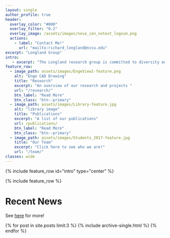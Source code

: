 ```yaml
---
layout: single
author_profile: true
header:
  overlay_color: "#000"
  overlay_filter: "0.2"
  overlay_image: /assets/images/nova_cen_notext_logosm.png
  actions:
    - label: "Contact Me!"
      url: "mailto:richard_longland@ncsu.edu"
excerpt: "Longland Group"
intro: 
   - excerpt: "The Longland research group is committed to diversity and equality. A diverse set of experiences across race, gender, age, religion, and identity helps us unlock the mysteries of the universe in new and unique ways!"
feature_row:
  - image_path: assets/images/EngeView1-feature.png
    alt: "Enge CAD Drawing"
    title: "Research"
    excerpt: "An overview of our research and projects "
    url: "/research/"
    btn_label: "Read More"
    btn_class: "btn--primary"
  - image_path: assets/images/Library-feature.jpg
    alt: "library image"
    title: "Publications"
    excerpt: "A list of our publications"
    url: /publications/ 
    btn_label: "Read More"
    btn_class: "btn--primary"
  - image_path: assets/images/Students_2017-feature.jpg
    title: "Our Team"
    excerpt: "Click here to see who we are!"
    url: "/team/"
classes: wide
---
```


{% include feature_row id="intro" type="center" %}

{% include feature_row %}

# Recent News 

See [here](/news/) for more!

{% for post in site.posts limit:3 %}
  {% include archive-single.html %}
{% endfor %}
